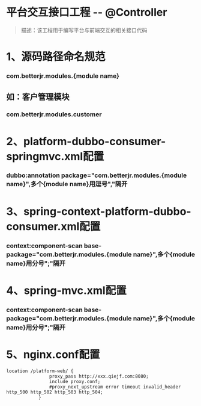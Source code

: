 # 平台交互接口工程 -- @Controller
> 描述：该工程用于编写平台与前端交互的相关接口代码

# 1、源码路径命名规范
### com.betterjr.modules.{module name}

## 如：客户管理模块
### com.betterjr.modules.customer

# 2、platform-dubbo-consumer-springmvc.xml配置
### dubbo:annotation package="com.betterjr.modules.{module name}",多个{module name}用逗号","隔开

# 3、spring-context-platform-dubbo-consumer.xml配置
### context:component-scan base-package="com.betterjr.modules.{module name}",多个{module name}用分号";"隔开

# 4、spring-mvc.xml配置
### context:component-scan base-package="com.betterjr.modules.{module name}",多个{module name}用分号";"隔开

# 5、nginx.conf配置
	location /platform-web/ {
					proxy_pass http://xxx.qiejf.com:8080;
					include proxy.conf;
					#proxy_next_upstream error timeout invalid_header http_500 http_502 http_503 http_504;
				}